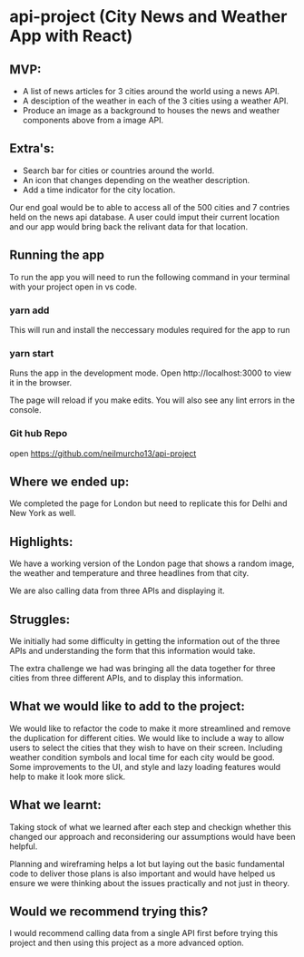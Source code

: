 # api-project (City News and Weather App with React)

## MVP:

- A list of news articles for 3 cities around the world using a news API.
- A desciption of the weather in each of the 3 cities using a weather API.
- Produce an image as a background to houses the news and weather components above from a image API.

## Extra's:

- Search bar for cities or countries around the world.
- An icon that changes depending on the weather description.
- Add a time indicator for the city location.

Our end goal would be to able to access all of the 500 cities and 7 contries held on the news api database. A user could imput their current location and our app would bring back the relivant data for that location.

## Running the app

To run the app you will need to run the following command in your terminal with your project open in vs code.

### yarn add

This will run and install the neccessary modules required for the app to run

### yarn start

Runs the app in the development mode.
Open http://localhost:3000 to view it in the browser.

The page will reload if you make edits.
You will also see any lint errors in the console.

### Git hub Repo

open https://github.com/neilmurcho13/api-project

## Where we ended up:

We completed the page for London but need to replicate this for Delhi and New York as well.  

## Highlights:

We have a working version of the London page that shows a random image, the weather and temperature and three headlines from that city.

We are also calling data from three APIs and displaying it.

## Struggles:

We initially had some difficulty in getting the information out of the three APIs and understanding the form that this information would take.

The extra challenge we had was bringing all the data together for three cities from three different APIs, and to display this information.

## What we would like to add to the project:

We would like to refactor the code to make it more streamlined and remove the duplication for different cities.
We would like to include a way to allow users to select the cities that they wish to have on their screen.
Including weather condition symbols and local time for each city would be good.
Some improvements to the UI, and style and lazy loading features would help to make it look more slick.

## What we learnt:

Taking stock of what we learned after each step and checkign whether this changed our approach and reconsidering our assumptions would have been helpful.

Planning and wireframing helps a lot but laying out the basic fundamental code to deliver those plans is also important and would have helped us ensure we were thinking about the issues practically and not just in theory.

## Would we recommend trying this?

I would recommend calling data from a single API first before trying this project and then using this project as a more advanced option.

